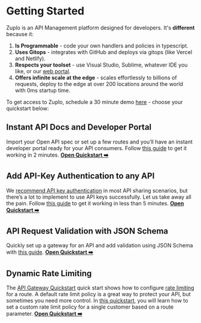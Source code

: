 # Getting Started

Zuplo is an API Management platform designed for developers. It's **different** because it:

1. **Is Programmable** - code your own handlers and policies in typescript.
2. **Uses Gitops** - integrates with GitHub and deploys via gitops (like Vercel and Netlify).
3. **Respects your toolset** - use Visual Studio, Sublime, whatever IDE you like, or our [web portal](https://portal.zuplo.com/signup).
4. **Offers infinite scale at the edge** - scales effortlessly to billions of requests, deploy to the edge at over 200 locations around the world with 0ms startup time.

To get access to Zuplo, schedule a 30 minute demo [here](https://calendly.com/d/dp4-w98-zrg) - choose your quickstart below:

## Instant API Docs and Developer Portal

Import your Open API spec or set up a few routes and you’ll have an instant developer portal ready for your API consumers. Follow [this guide](../quickstarts/add-api-key-auth.md) to get it working in 2 minutes. **[Open Quickstart ➡️](../quickstarts/instant-api-docs-and-dev-portal.md)**

## Add API-Key Authentication to any API

We [recommend API key authentication](/blog/2022/05/03/you-should-be-using-api-keys/) in most API sharing scenarios, but there’s a lot to implement to use API keys successfully. Let us take away all the pain. Follow [this guide](../quickstarts/add-api-key-auth.md) to get it working in less than 5 minutes. **[Open Quickstart ➡️](../quickstarts/add-api-key-auth.md)**

## API Request Validation with JSON Schema

Quickly set up a gateway for an API and add validation using JSON Schema with [this guide](../quickstarts/validation-and-docs-with-json-schema.md). **[Open Quickstart ➡️](../quickstarts/validation-and-docs-with-json-schema.md)**

## Dynamic Rate Limiting

The [API Gateway Quickstart](../quickstarts/proxy-public-api.md) quick start shows how to configure [rate limiting](../policies/rate-limit-inbound.md) for a route. A default rate limit policy is a great way to protect your API, but sometimes you need more control. In [this quickstart](../quickstarts/per-customer-rate-limits.md), you will learn how to set a custom rate limit policy for a single customer based on a route parameter. **[Open Quickstart ➡️](../quickstarts/per-customer-rate-limits.md)**
